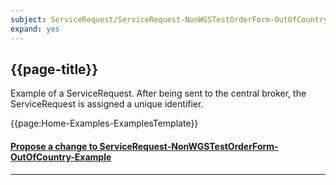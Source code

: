 ```yaml
---
subject: ServiceRequest/ServiceRequest-NonWGSTestOrderForm-OutOfCountry-Example
expand: yes
---
```



## {{page-title}}

Example of a ServiceRequest. After being sent to the central broker, the ServiceRequest is assigned a unique identifier.


{{page:Home-Examples-ExamplesTemplate}}


<div id="Feedback" class="tabcontent">
<h4><a href='https://simplifier.net/NHS-Digital-FHIR-Genomics-Implementation-Guide/ServiceRequest-ServiceRequest-NonWGSTestOrderForm-OutOfCountry-Example/~issues?level=File' target="_blank">Propose a change to ServiceRequest-NonWGSTestOrderForm-OutOfCountry-Example</a></h4>
</div>

---